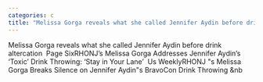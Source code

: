 ```yaml
---
categories: c
title: "Melissa Gorga reveals what she called Jennifer Aydin before drink altercation  Page Six"
---
```

Melissa Gorga reveals what she called Jennifer Aydin before drink altercation&nbsp;&nbsp;Page SixRHONJ’s Melissa Gorga Addresses Jennifer Aydin’s ‘Toxic’ Drink Throwing: ‘Stay in Your Lane’&nbsp;&nbsp;Us WeeklyRHONJ "s Melissa Gorga Breaks Silence on Jennifer Aydin"s BravoCon Drink Throwing&nbsp;&nb